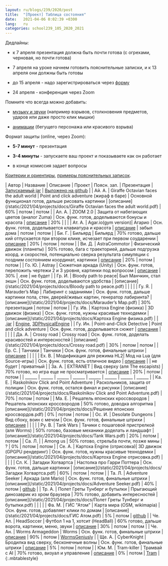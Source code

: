 ```yaml
---
layout: ru/blogs/239/2020/post
title:  "[Проект] Таблица состояния"
date:   2021-04-06 0:02:39 +0300
lang:   ru
categories: school239_105_2020_2021
---
```


Дедлайны:

 - к 7 апреля презентация должна быть почти готова (с огрехами, черновая, но почти готова)
 
 - 7 апреля на уроке начнем готовить пояснительные записки, и к 13 апреля они должны быть готовы
 
 - до 15 апреля - надо зарегистрироваться через [форму](http://www.239.ru/conf-informatics)
 
 - 24 апреля - конференция через Zoom
 
Помните что всегда можно добавить:

 - [музыку и звуки](/blogs/239/2020/school239_105_2020_2021/2021/02/15/projects-wav.html) (например взрывов, столкновения предметов, ударов или даже просто клик мышки)
 
 - [анимации](/blogs/239/2020/school239_105_2020_2021/2020/12/21/animation-sound.html) (бегущего персонажа или красивого взрыва)
 
Формат защиты (online, через Zoom):

 - **5-7 минут** - презентация
 
 - **3-4 минуты** - запускаете ваш проект и показываете как он работает
 
 - в конце комиссия задает вопросы
 
[Критерии и ориентиры](/blogs/239/2020/school239_105_2020_2021/2021/03/15/conference-docs.html), [примеры пояснительных записок](/blogs/239/2018/school239_105_2018_2019/2019/05/23/projects-result.html).

<!---
[описание](/static/2021/04/projects/docs/)
-->
 
| Автор     | Название            | Описание                                   | Проект               | Поясн. зап. | Презентация | [Запускаемый jar](/blogs/239/2018/school239_105_2018_2019/2019/04/15/jar-packaging.html) | [Выложено на github](/blogs/239/2020/school239_105_2020_2021/2021/03/01/github.html) |
| Ай. А.    | Giraffe Octavian faces the adult world | Point and click adventure (жираф в баре)   | Основной функционал готов, дальше рисовать картинки | [описание](/static/2021/04/projects/docs/Giraffe Octavian faces the adult world.pdf) | 60% | потом | потом |
| Ал. А.    | ZOOM 2.0            | Защита от набегающих цветов (аналог Zuma)  | Осн. функ. готов, доделываются бонусы и красота | [описание](/static/2021/04/projects/docs/Алякринский_записка.pdf) | 20% |  |  |
| Ат. А.    | Agar.io(gym version)| Агарио                                     | Осн. функ. готов, доделывается клавиатура и красота | [описание](/static/2021/04/projects/docs/agario.pdf) | забыл дома | потом | потом |
| Би. Г.    | Бильярд             | Бильярд                                    | 70% готово, дальше кий отпускается при втором клике, исчезает при первом соударении | [описание](/static/2021/04/projects/docs/Бильярд.pdf) | 20% | потом | потом |
| Ви. Д.    | AstraCommotor       | Физический движок (планеты)                | 50% готово, бага с траекторией, дальше подгрузка коорд. и скоростей, потенциально сверка результата симуляции с поздним состоянием координат, картинки | [описание](/static/2021/04/projects/docs/AstraCommotor.pdf) | 20% | потом | потом |
| Го. Ю.    | Astray              | Сюжетная аркада (Unity)                    | Осн. функ. готов, переложить чертежи 2 и 3 уровня, картинки под вопросом | [описание](/static/2021/04/projects/docs/Astray.pdf) | 30% | .exe | не будет |
| Гр. И.    | Bloody path to peace| Был Манчкин, стал экшн                     | Осн. функ. готов, доделываются удобства | [описание](/static/2021/04/projects/docs/Bloody path to peace.pdf) |  |  |  |
| Гу. Я.    | Marauder’s Map      | Лабиринт с заданиями                       | Осн. функ. готов, дальше картинки пола, стен, дверей/живых картин, генератор лабиринта? | [описание](/static/2021/04/projects/docs/Marauder’s Map.pdf) | 30% презентация | потом | потом |
| Гу. Ив.   | Картоха Engine (физика) | 3D движок (физика)                     | Осн. функ. готов, нужны красивые технодемки | [описание](/static/2021/04/projects/docs/Картоха Engine физика.pdf) |  | [.jar](https://github.com/VanyaXIII/3DPhysicalEngine/tree/master/out/artifacts/3DPhysicalEngine_jar) | [Engine](https://github.com/VanyaXIII/Engine), [3DPhysicalEngine](https://github.com/VanyaXIII/3DPhysicalEngine) |
| Гу. Ин.   | Point-and-Click Detective | Point and click adventure            | Осн. функ. готов, доделывается сюжет | [описание](/static/2021/04/projects/docs/Point-and-Click_Detective.pdf) |  |  |  |
| Да. А.    | Crossy road         | Crossy road                                | Осн. функ. готов, доделать красивостей и интересностей | [описание](/static/2021/04/projects/docs/Crossy road.pdf) | 30% | потом | потом |
| Ер. С.    | Танчики             | Танчики                                    | Осн. функ. готов, финальные штрихи | [описание](/static/2021/04/projects/docs/Танчики.pdf) |  |  |  |
| Ех. В.    | Модификация для режима HL2| Мод на Lua (для Source-игры)         | Осн. функ. готов, есть отличное видео | [описание](/static/2021/04/projects/docs/hl3.pdf) |  | не будет | приватный |
| За. А.    | EXTRANET            | Вид сверху (аля The escapists)             | 70% готово, но игра еще не просматривается | [описание](/static/2021/04/projects/docs/EXTRANET.pdf) | 20% | потом | потом |
| ______ | ______ | ______ | ______ | ______ | ______ | ______ | ______ |
| Ка. Е.    | Raskolnikov Click and Point Adventure | Раскольников, защита от полиции | Осн. функ. готов, остался финал и рисунки | [описание](/static/2021/04/projects/docs/Raskolnikov Click and Point Adventure.pdf) | 70% | потом | потом |
| Ма. Е.    | Решатель японских кроссвородов | Решатель японских кроссвородов  | 50% готово, доводка алгоритма | [описание](/static/2021/04/projects/docs/Решение японских кроссвордов.pdf) | 0% | потом | потом |
| Ос. И.    | Desolate Dungeons   | Вид сбоку, воин с мечом                    | Осн. функ. готов, финальные штрихи | [описание](/static/2021/04/projects/docs/Desolate_Dungeons.pdf) |  |  |  |
| Ру. В.    | Tank Wars           | Тачики с пошаговой пристрелкой (аля Worms) | 50% готово, базовые механики доделать и ландшафт | [описание](/static/2021/04/projects/docs/Tank Wars.pdf) | 20% | потом | потом |
| Са. Л.    |                     | Among us                                   | 50% готово, стрельба почти, позже мины | ? | 0% | потом | потом |
| Се. А.    | Картоха Engine (отрисовка)| 3D движок (GPGPU рендеринг)                | Осн. функ. готов, нужны красивые технодемки | [описание](/static/2021/04/projects/docs/Картоха Engine отрисовка.pdf) |  |  |  |
| Сл. К.    | Загадки Хогвартса   | Настолка про Гарри Поттера                 | Осн. функ. готов, дальше картинки | [описание](/static/2021/04/projects/docs/Загадки Хогвартса.pdf) | 60% | потом | потом |
| Та. Л.    | Adventure Seeker    | Аркада (аля Mario)                         | Осн. функ. готов, финальные штрихи | [описание](/static/2021/04/projects/docs/Adventure Seeker.pdf) | 40% | потом | [github](https://github.com/just-4-name/myArcade) |
| Тр. А.    | Полет Греты Тунберг и бутылки | Прыгающий динозаврик из хром браузера | 70% готово, добавить интересностей | [описание](/static/2021/04/projects/docs/Полет Греты Тунберг и бутылки.pdf) |  |  |  |
| Фа. М.    | ГИС "Атом"          | Карта мира (OSM, wikimapia)                | Осн. функ. готов, добавляет клики по домам | [описание](/static/2021/04/projects/docs/ГИС Атом.pdf) | 5% | потом | [github](https://github.com/Visualprogrammer/Wikimapia_client) |
| Че. Ал.   | HeadSoccer          | Футбол 1 на 1, хотсит (HeadBall)           | 60% готово, дальше ворота, картинки, меню, звуки | [описание](/static/2021/04/projects/docs/HeadSoccer.pdf) | 30% | потом | потом |
| Че. Ан.   | Worms Armageddon    | Worms                                      | Осн. функ. готов, финальные штрихи | [описание](/static/2021/04/projects/docs/Worms.pdf) | 90% | потом | [WormsGeniusly](https://github.com/TushaChesnokova/WormsGeniusly) |
| Ще. А.    | CyberKnight         | Бродилка вид сверху, бесконечные волны     | Осн. функ. готов, финальные штрихи | [описание](/static/2021/04/projects/docs/CyberKnight.pdf) | 5% | потом | потом |
| Юм. М.    | Tram-killer         | Трамвай с AI                               | 70% готово, визуал и управление | [описание](/static/2021/04/projects/docs/Tram-killer.pdf) | 0% | потом | [Tram](https://github.com/MikluhaMaklay/Tram) |
{:.mbtablestyle}


<!---
| Автор     | Проект | Цель | 23 декабря        | 16 декабря        |
| Ай. А.    | ---    | ---  | ---               | ---               |
| Ал. А.    | ---    | ---  | ---               | ---               |
| Ат. А.    | ---    | ---  | ---               | ---               |
| Би. Г.    | ---    | ---  | ---               | ---               |
| Ви. Д.    | ---    | ---  | ---               | ---               |
| Го. Ю.    | ---    | ---  | ---               | ---               |
| Гр. И.    | ---    | ---  | ---               | ---               |
| Гу. Я.    | ---    | ---  | ---               | ---               |
| Гу. Ив.   | ---    | ---  | ---               | ---               |
| Гу. Ин.   | ---    | ---  | ---               | ---               |
| Да. А.    | ---    | ---  | ---               | ---               |
| Ер. С.    | ---    | ---  | ---               | ---               |
| Ех. В.    | ---    | ---  | ---               | ---               |
| За. А.    | ---    | ---  | ---               | ---               |
| ---       | ---    | ---  | ---               | ---               |
| Ка. Е.    | ---    | ---  | ---               | ---               |
| Ма. Е.    | ---    | ---  | ---               | ---               |
| Ос. И.    | ---    | ---  | ---               | ---               |
| Ру. В.    | ---    | ---  | ---               | ---               |
| Са. Л.    | ---    | ---  | ---               | ---               |
| Се. А.    | ---    | ---  | ---               | ---               |
| Сл. К.    | ---    | ---  | ---               | ---               |
| Та. Л.    | ---    | ---  | ---               | ---               |
| Тр. А.    | ---    | ---  | ---               | ---               |
| Фа. М.    | ---    | ---  | ---               | ---               |
| Че. Ал.   | ---    | ---  | ---               | ---               |
| Че. Ан.   | ---    | ---  | ---               | ---               |
| Ще. А.    | ---    | ---  | ---               | ---               |
| Юм. М.    | ---    | ---  | ---               | ---               |
-->
